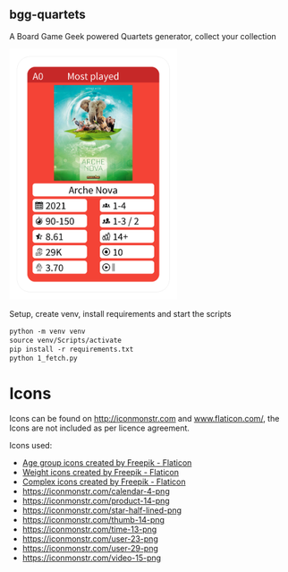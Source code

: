 bgg-quartets
------------
A Board Game Geek powered Quartets generator, collect your collection

<img src="resources/sample.png" alt="sample image" width="300"/>

Setup, create venv, install requirements and start the scripts

    python -m venv venv
    source venv/Scripts/activate
    pip install -r requirements.txt
    python 1_fetch.py

# Icons

Icons can be found on http://iconmonstr.com and www.flaticon.com/,
the Icons are not included as per licence agreement.

Icons used:

 - <a href="https://www.flaticon.com/free-icons/age-group" title="age group icons">Age group icons created by Freepik - Flaticon</a>
 - <a href="https://www.flaticon.com/free-icons/weight" title="weight icons">Weight icons created by Freepik - Flaticon</a>
 - <a href="https://www.flaticon.com/free-icons/complex" title="complex icons">Complex icons created by Freepik - Flaticon</a>
 - https://iconmonstr.com/calendar-4-png
 - https://iconmonstr.com/product-14-png
 - https://iconmonstr.com/star-half-lined-png
 - https://iconmonstr.com/thumb-14-png
 - https://iconmonstr.com/time-13-png
 - https://iconmonstr.com/user-23-png
 - https://iconmonstr.com/user-29-png
 - https://iconmonstr.com/video-15-png
